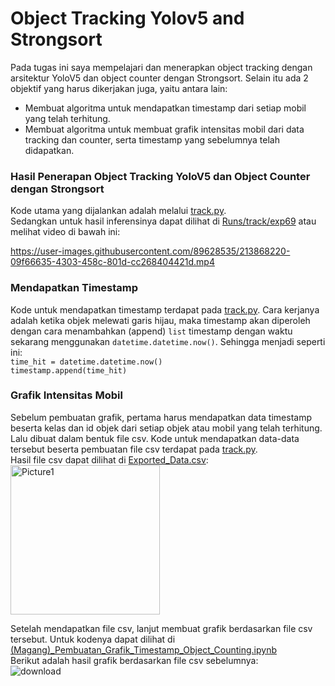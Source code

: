 # Object Tracking Yolov5 and Strongsort
Pada tugas ini saya mempelajari dan menerapkan object tracking dengan arsitektur YoloV5 dan object counter dengan Strongsort. Selain itu ada 2 objektif yang harus dikerjakan juga, yaitu antara lain:<br>
* Membuat algoritma untuk mendapatkan timestamp dari setiap mobil yang telah terhitung.
* Membuat algoritma untuk membuat grafik intensitas mobil dari data tracking dan counter, serta timestamp yang sebelumnya telah didapatkan.

### Hasil Penerapan Object Tracking YoloV5 dan Object Counter dengan Strongsort
Kode utama yang dijalankan adalah melalui [track.py](https://github.com/ilyamfaisal28/Object_Tracking_Yolov5_and_Strongsort/blob/main/track.py). <br>
Sedangkan untuk hasil inferensinya dapat dilihat di [Runs/track/exp69](https://github.com/ilyamfaisal28/Object_Tracking_Yolov5_and_Strongsort/tree/main/runs/track/exp69)
atau melihat video di bawah ini:

https://user-images.githubusercontent.com/89628535/213868220-09f66635-4303-458c-801d-cc268404421d.mp4

### Mendapatkan Timestamp
Kode untuk mendapatkan timestamp terdapat pada [track.py](https://github.com/ilyamfaisal28/Object_Tracking_Yolov5_and_Strongsort/blob/main/track.py).
Cara kerjanya adalah ketika objek melewati garis hijau, maka timestamp akan diperoleh dengan cara menambahkan (append) `list` timestamp dengan waktu sekarang menggunakan `datetime.datetime.now()`.
Sehingga menjadi seperti ini:<br>
`time_hit = datetime.datetime.now()` <br>
`timestamp.append(time_hit)`

### Grafik Intensitas Mobil
Sebelum pembuatan grafik, pertama harus mendapatkan data timestamp beserta kelas dan id objek dari setiap objek atau mobil yang telah terhitung. Lalu dibuat dalam bentuk file csv.
Kode untuk mendapatkan data-data tersebut beserta pembuatan file csv terdapat pada [track.py](https://github.com/ilyamfaisal28/Object_Tracking_Yolov5_and_Strongsort/blob/main/track.py).
<br>
Hasil file csv dapat dilihat di [Exported_Data.csv](https://github.com/ilyamfaisal28/Object_Tracking_Yolov5_and_Strongsort/blob/main/Exported_Data.csv):<br>
<img width="239" alt="Picture1" src="https://user-images.githubusercontent.com/89628535/213908718-ee434e93-c197-41cd-ad63-9c70b9429e20.png">

Setelah mendapatkan file csv, lanjut membuat grafik berdasarkan file csv tersebut. Untuk kodenya dapat dilihat di [(Magang)_Pembuatan_Grafik_Timestamp_Object_Counting.ipynb](https://github.com/ilyamfaisal28/Object_Tracking_Yolov5_and_Strongsort/blob/main/(Magang)_Pembuatan_Grafik_Timestamp_Object_Counting.ipynb)
<br>
Berikut adalah hasil grafik berdasarkan file csv sebelumnya:<br>
![download](https://user-images.githubusercontent.com/89628535/213908628-a6df0947-3f85-4871-9f0f-ad315fcb7fbc.png)
